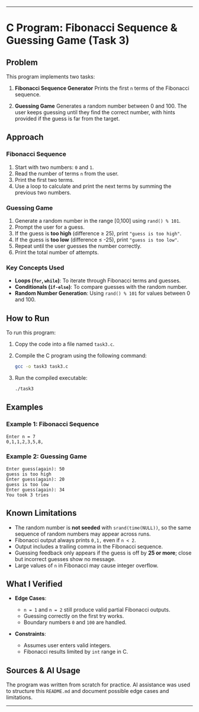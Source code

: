 
---

# C Program: Fibonacci Sequence & Guessing Game (Task 3)

## Problem

This program implements two tasks:

1. **Fibonacci Sequence Generator**
   Prints the first `n` terms of the Fibonacci sequence.

2. **Guessing Game**
   Generates a random number between 0 and 100. The user keeps guessing until they find the correct number, with hints provided if the guess is far from the target.

## Approach

### Fibonacci Sequence

1. Start with two numbers: `0` and `1`.
2. Read the number of terms `n` from the user.
3. Print the first two terms.
4. Use a loop to calculate and print the next terms by summing the previous two numbers.

### Guessing Game

1. Generate a random number in the range \[0,100] using `rand() % 101`.
2. Prompt the user for a guess.
3. If the guess is **too high** (difference ≥ 25), print `"guess is too high"`.
4. If the guess is **too low** (difference ≤ -25), print `"guess is too low"`.
5. Repeat until the user guesses the number correctly.
6. Print the total number of attempts.

### Key Concepts Used

* **Loops (`for`, `while`)**: To iterate through Fibonacci terms and guesses.
* **Conditionals (`if-else`)**: To compare guesses with the random number.
* **Random Number Generation**: Using `rand() % 101` for values between 0 and 100.

## How to Run

To run this program:

1. Copy the code into a file named `task3.c`.
2. Compile the C program using the following command:

   ```bash
   gcc -o task3 task3.c
   ```
3. Run the compiled executable:

   ```bash
   ./task3
   ```

## Examples

### Example 1: Fibonacci Sequence

```
Enter n = 7
0,1,1,2,3,5,8,
```

### Example 2: Guessing Game

```
Enter guess(again): 50
guess is too high
Enter guess(again): 20
guess is too low
Enter guess(again): 34
You took 3 tries
```

## Known Limitations

* The random number is **not seeded** with `srand(time(NULL))`, so the same sequence of random numbers may appear across runs.
* Fibonacci output always prints `0,1,` even if `n < 2`.
* Output includes a trailing comma in the Fibonacci sequence.
* Guessing feedback only appears if the guess is off by **25 or more**; close but incorrect guesses show no message.
* Large values of `n` in Fibonacci may cause integer overflow.

## What I Verified

* **Edge Cases**:

  * `n = 1` and `n = 2` still produce valid partial Fibonacci outputs.
  * Guessing correctly on the first try works.
  * Boundary numbers `0` and `100` are handled.
  
* **Constraints**:

  * Assumes user enters valid integers.
  * Fibonacci results limited by `int` range in C.

## Sources & AI Usage

The program was written from scratch for practice. AI assistance was used to structure this `README.md` and document possible edge cases and limitations.

---

